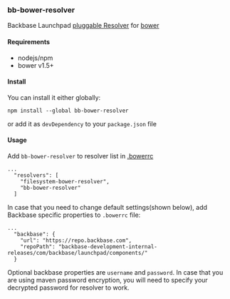 ### bb-bower-resolver

Backbase Launchpad [pluggable Resolver](http://bower.io/docs/pluggable-resolvers/) for [bower](http://bower.io)

#### Requirements

* nodejs/npm
* bower v1.5+

#### Install

You can install it either globally:

```
npm install --global bb-bower-resolver
```

or add it as `devDependency` to your `package.json` file

#### Usage

Add `bb-bower-resolver` to resolver list in [.bowerrc](http://bower.io/docs/config/)

```
...
  "resolvers": [
    "filesystem-bower-resolver",
    "bb-bower-resolver"
  ]
```

In case that you need to change default settings(shown below), add Backbase specific properties to `.bowerrc` file:

```
...
  "backbase": {
    "url": "https://repo.backbase.com",
    "repoPath": "backbase-development-internal-releases/com/backbase/launchpad/components/"
  }
```

Optional backbase properties are `username` and `password`. 
In case that you are using maven password encryption, you will need to specify your decrypted password for resolver to work.

